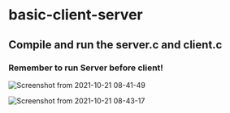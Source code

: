 # basic-client-server

## Compile and run the server.c and client.c
### Remember to run Server before client!

![Screenshot from 2021-10-21 08-41-49](https://user-images.githubusercontent.com/92433908/138205569-d45d2a75-3074-4f87-b18d-fa624a034a65.png)


![Screenshot from 2021-10-21 08-43-17](https://user-images.githubusercontent.com/92433908/138205813-4987c057-f3b8-426c-ba41-43121c0e1f46.png)
